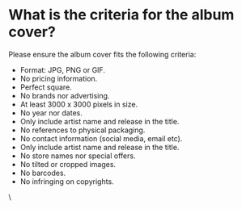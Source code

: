 # What is the criteria for the album cover?

Please ensure the album cover fits the following criteria:

* Format: JPG, PNG or GIF.
* No pricing information.
* Perfect square.
* No brands nor advertising.
* At least 3000 x 3000 pixels in size.
* No year nor dates.
* Only include artist name and release in the title.
* No references to physical packaging.
* No contact information (social media, email etc).
* Only include artist name and release in the title.
* No store names nor special offers.
* No tilted or cropped images.
* No barcodes.
* No infringing on copyrights.



\
